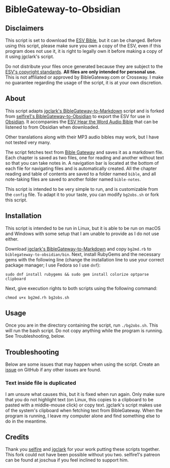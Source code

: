 # BibleGateway-to-Obsidian

## Disclaimers

This script is set to download the [ESV Bible](https://www.esv.org/translation/), but it can be changed. Before using this script, please make sure you own a copy of the ESV, even if this program does not use it, it is right to legally own it before making a copy of it using jgclark's script.

Do not distribute your files once generated because they are subject to the [ESV's copyright standards](https://www.crossway.org/permissions/). **All files are only intended for personal use.** This is not affiliated or approved by BibleGateway.com or Crossway. I make no guarantee regarding the usage of the script, it is at your own discretion.

## About

This script adapts [jgclark's BibleGateway-to-Markdown](https://github.com/jgclark/BibleGateway-to-Markdown) script and is forked from [selfire1's BibleGateway-to-Obsidian](https://github.com/selfire1/BibleGateway-to-Obsidian) to export the ESV for use in [Obsidian](https://obsidian.md/). It accompanies the [ESV Hear the Word Audio Bible](https://www.crossway.org/bibles/esv-hear-the-word-audio-bible-610-dl/) that can be listened to from Obsidian when downloaded.

Other translations along with their MP3 audio bibles may work, but I have not tested very many.

The script fetches text from [Bible Gateway](https://www.biblegateway.com/) and saves it as a markdown file. Each chapter is saved as two files, one for reading and another without text so that you can take notes in. A navigation bar is located at the bottom of each file for navigating files and is automatically created. All the chapter reading and table of contents are saved to a folder named `bible`, and all note-taking files are saved to another folder named `bible-notes`.

This script is intended to be very simple to run, and is customizable from the `config` file. To adapt it to your taste, you can modify `bg2obs.sh` or fork this script.

## Installation

This script is intended to be run in Linux, but it is able to be run on macOS and Windows with some setup that I am unable to provide as I do not use either.

Download [jgclark's BibleGateway-to-Markdown](https://github.com/jgclark/BibleGateway-to-Markdown) and copy `bg2md.rb` to `biblegateway-to-obsidian/bin`. Next, install RubyGems and the necessary gems with the following line (change the installation line to use your correct package manager; I use Fedora so I use `dnf`):

```
sudo dnf install rubygems && sudo gem install colorize optparse clipboard
```

Next, give execution rights to both scripts using the following command:

```
chmod u+x bg2md.rh bg2obs.sh
```

## Usage

Once you are in the directory containing the script, run `./bg2obs.sh`. This will run the bash script. Do not copy anything while the program is running. See Troubleshooting, below.

## Troubleshooting

Below are some issues that may happen when using the script. Create an [issue](https://github.com/prestonharberts/biblegateway-to-obsidian/issues) on GitHub if any other issues are found.

### Text inside file is duplicated

I am unsure what causes this, but it is fixed when run again. Only make sure that you do not highlight text (on Linux, this copies to a clipboard to be pasted with a middle-mouse click) or copy text. jgclark's script makes use of the system's clipboard when fetching text from BibleGateway. When the program is running, I leave my computer alone and find something else to do in the meantime.

## Credits

Thank you [selfire](https://github.com/selfire1) and [jgclark](https://github.com/jgclark) for your work putting these scripts together. This fork could not have been possible without you two. selfire1's patreon can be found at joschua if you feel inclined to support him.
